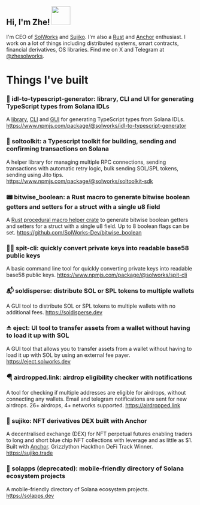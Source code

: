 <h2> Hi, I'm Zhe! <img src="https://media.giphy.com/media/mGcNjsfWAjY5AEZNw6/giphy.gif" width="50"></h2>


I'm CEO of [SolWorks](https://solworks.dev/) and [Sujiko](https://sujiko.trade/). I'm also a [Rust](https://www.rust-lang.org/) and [Anchor](https://www.anchor-lang.com/) enthusiast. I work on a lot of things including distributed systems, smart contracts, financial derivatives, OS libraries. Find me on X and Telegram at [@zhesolworks](https://twitter.com/zhesolworks). 

# Things I've built
### 🔄 idl-to-typescript-generator: library, CLI and UI for generating TypeScript types from Solana IDLs
A [library](https://www.npmjs.com/package/@solworks/idl-to-typescript-generator-lib), [CLI](https://www.npmjs.com/package/@solworks/idl-to-typescript-generator-cli) and [GUI](https://idl-type-generator.solworks.dev/) for generating TypeScript types from Solana IDLs. 
https://www.npmjs.com/package/@solworks/idl-to-typescript-generator

### 🧰 soltoolkit: a Typescript toolkit for building, sending and confirming transactions on Solana
A helper library for managing multiple RPC connections, sending transactions with automatic retry logic, bulk sending SOL/SPL tokens, sending using Jito tips. 
https://www.npmjs.com/package/@solworks/soltoolkit-sdk

### 📟 bitwise_boolean: a Rust macro to generate bitwise boolean getters and setters for a struct with a single u8 field
A [Rust procedural macro helper crate](https://crates.io/crates/bitwise_boolean) to generate bitwise boolean getters and setters for a struct with a single u8 field. Up to 8 boolean flags can be set. https://github.com/SolWorks-Dev/bitwise_boolean 

### 👨‍💻 spit-cli: quickly convert private keys into readable base58 public keys
A basic command line tool for quickly converting private keys into readable base58 public keys. https://www.npmjs.com/package/@solworks/spit-cli

### 📬 soldisperse: distribute SOL or SPL tokens to multiple wallets 
A GUI tool to distribute SOL or SPL tokens to multiple wallets with no additional fees.
https://soldisperse.dev

### ⏏️ eject: UI tool to transfer assets from a wallet without having to load it up with SOL
A GUI tool that allows you to transfer assets from a wallet without having to load it up with SOL by using an external fee payer. https://eject.solworks.dev

### 🪂 airdropped.link: airdrop eligibility checker with notifications
A tool for checking if multiple addresses are eligible for airdrops, without connecting any wallets. Email and telegram notifications are sent for new airdrops. 26+ airdrops, 4+ networks supported. https://airdropped.link

### 🍣 sujiko: NFT derivatives DEX built with Anchor
A decentralised exchange (DEX) for NFT perpetual futures enabling traders to long and short blue chip NFT collections with leverage and as little as $1. Built with [Anchor](https://www.anchor-lang.com/). Grizzlython Hackthon DeFi Track Winner. https://sujiko.trade

### 📂 solapps (deprecated): mobile-friendly directory of Solana ecosystem projects
A mobile-friendly directory of Solana ecosystem projects. https://solapps.dev

